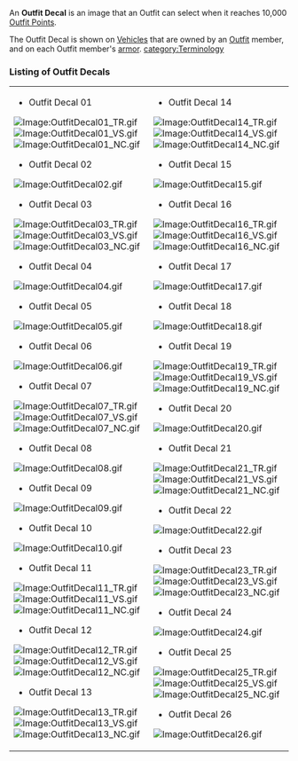 An **Outfit Decal** is an image that an Outfit can select when it
reaches 10,000 [Outfit Points](Outfit_Points.md).

The Outfit Decal is shown on [Vehicles](Vehicle.md) that are
owned by an [Outfit](Outfit.md) member, and on each Outfit
member's [armor](Armor.md).
[category:Terminology](category:Terminology.md)

### Listing of Outfit Decals

<table width="100%" border="0">
<tr>
<td>

- Outfit Decal 01

![Image:OutfitDecal01_TR.gif](OutfitDecal01_TR.md.gif "fig:Image:OutfitDecal01_TR.gif")![Image:OutfitDecal01_VS.gif](OutfitDecal01_VS.md.gif "fig:Image:OutfitDecal01_VS.gif")![Image:OutfitDecal01_NC.gif](OutfitDecal01_NC.md.gif "fig:Image:OutfitDecal01_NC.gif")

- Outfit Decal 02

![Image:OutfitDecal02.gif](OutfitDecal02.md.gif "Image:OutfitDecal02.gif")

- Outfit Decal 03

![Image:OutfitDecal03_TR.gif](OutfitDecal03_TR.md.gif "fig:Image:OutfitDecal03_TR.gif")![Image:OutfitDecal03_VS.gif](OutfitDecal03_VS.md.gif "fig:Image:OutfitDecal03_VS.gif")![Image:OutfitDecal03_NC.gif](OutfitDecal03_NC.md.gif "fig:Image:OutfitDecal03_NC.gif")

- Outfit Decal 04

![Image:OutfitDecal04.gif](OutfitDecal04.md.gif "Image:OutfitDecal04.gif")

- Outfit Decal 05

![Image:OutfitDecal05.gif](OutfitDecal05.md.gif "Image:OutfitDecal05.gif")

- Outfit Decal 06

![Image:OutfitDecal06.gif](OutfitDecal06.md.gif "Image:OutfitDecal06.gif")

- Outfit Decal 07

![Image:OutfitDecal07_TR.gif](OutfitDecal07_TR.md.gif "fig:Image:OutfitDecal07_TR.gif")![Image:OutfitDecal07_VS.gif](OutfitDecal07_VS.md.gif "fig:Image:OutfitDecal07_VS.gif")![Image:OutfitDecal07_NC.gif](OutfitDecal07_NC.md.gif "fig:Image:OutfitDecal07_NC.gif")

- Outfit Decal 08

![Image:OutfitDecal08.gif](OutfitDecal08.md.gif "Image:OutfitDecal08.gif")

- Outfit Decal 09

![Image:OutfitDecal09.gif](OutfitDecal09.md.gif "Image:OutfitDecal09.gif")

- Outfit Decal 10

![Image:OutfitDecal10.gif](OutfitDecal10.md.gif "Image:OutfitDecal10.gif")

- Outfit Decal 11

![Image:OutfitDecal11_TR.gif](OutfitDecal11_TR.md.gif "fig:Image:OutfitDecal11_TR.gif")![Image:OutfitDecal11_VS.gif](OutfitDecal11_VS.md.gif "fig:Image:OutfitDecal11_VS.gif")![Image:OutfitDecal11_NC.gif](OutfitDecal11_NC.md.gif "fig:Image:OutfitDecal11_NC.gif")

- Outfit Decal 12

![Image:OutfitDecal12_TR.gif](OutfitDecal12_TR.md.gif "fig:Image:OutfitDecal12_TR.gif")![Image:OutfitDecal12_VS.gif](OutfitDecal12_VS.md.gif "fig:Image:OutfitDecal12_VS.gif")![Image:OutfitDecal12_NC.gif](OutfitDecal12_NC.md.gif "fig:Image:OutfitDecal12_NC.gif")

- Outfit Decal 13

![Image:OutfitDecal13_TR.gif](OutfitDecal13_TR.md.gif "fig:Image:OutfitDecal13_TR.gif")![Image:OutfitDecal13_VS.gif](OutfitDecal13_VS.md.gif "fig:Image:OutfitDecal13_VS.gif")![Image:OutfitDecal13_NC.gif](OutfitDecal13_NC.md.gif "fig:Image:OutfitDecal13_NC.gif")

</td>
<td>

- Outfit Decal 14

![Image:OutfitDecal14_TR.gif](OutfitDecal14_TR.md.gif "fig:Image:OutfitDecal14_TR.gif")![Image:OutfitDecal14_VS.gif](OutfitDecal14_VS.md.gif "fig:Image:OutfitDecal14_VS.gif")![Image:OutfitDecal14_NC.gif](OutfitDecal14_NC.md.gif "fig:Image:OutfitDecal14_NC.gif")

- Outfit Decal 15

![Image:OutfitDecal15.gif](OutfitDecal15.md.gif "Image:OutfitDecal15.gif")

- Outfit Decal 16

![Image:OutfitDecal16_TR.gif](OutfitDecal16_TR.md.gif "fig:Image:OutfitDecal16_TR.gif")![Image:OutfitDecal16_VS.gif](OutfitDecal16_VS.md.gif "fig:Image:OutfitDecal16_VS.gif")![Image:OutfitDecal16_NC.gif](OutfitDecal16_NC.md.gif "fig:Image:OutfitDecal16_NC.gif")

- Outfit Decal 17

![Image:OutfitDecal17.gif](OutfitDecal17.md.gif "Image:OutfitDecal17.gif")

- Outfit Decal 18

![Image:OutfitDecal18.gif](OutfitDecal18.md.gif "Image:OutfitDecal18.gif")

- Outfit Decal 19

![Image:OutfitDecal19_TR.gif](OutfitDecal19_TR.md.gif "fig:Image:OutfitDecal19_TR.gif")![Image:OutfitDecal19_VS.gif](OutfitDecal19_VS.md.gif "fig:Image:OutfitDecal19_VS.gif")![Image:OutfitDecal19_NC.gif](OutfitDecal19_NC.md.gif "fig:Image:OutfitDecal19_NC.gif")

- Outfit Decal 20

![Image:OutfitDecal20.gif](OutfitDecal20.md.gif "Image:OutfitDecal20.gif")

- Outfit Decal 21

![Image:OutfitDecal21_TR.gif](OutfitDecal21_TR.md.gif "fig:Image:OutfitDecal21_TR.gif")![Image:OutfitDecal21_VS.gif](OutfitDecal21_VS.md.gif "fig:Image:OutfitDecal21_VS.gif")![Image:OutfitDecal21_NC.gif](OutfitDecal21_NC.md.gif "fig:Image:OutfitDecal21_NC.gif")

- Outfit Decal 22

![Image:OutfitDecal22.gif](OutfitDecal22.md.gif "Image:OutfitDecal22.gif")

- Outfit Decal 23

![Image:OutfitDecal23_TR.gif](OutfitDecal23_TR.md.gif "fig:Image:OutfitDecal23_TR.gif")![Image:OutfitDecal23_VS.gif](OutfitDecal23_VS.md.gif "fig:Image:OutfitDecal23_VS.gif")![Image:OutfitDecal23_NC.gif](OutfitDecal23_NC.md.gif "fig:Image:OutfitDecal23_NC.gif")

- Outfit Decal 24

![Image:OutfitDecal24.gif](OutfitDecal24.md.gif "Image:OutfitDecal24.gif")

- Outfit Decal 25

![Image:OutfitDecal25_TR.gif](OutfitDecal25_TR.md.gif "fig:Image:OutfitDecal25_TR.gif")![Image:OutfitDecal25_VS.gif](OutfitDecal25_VS.md.gif "fig:Image:OutfitDecal25_VS.gif")![Image:OutfitDecal25_NC.gif](OutfitDecal25_NC.md.gif "fig:Image:OutfitDecal25_NC.gif")

- Outfit Decal 26

![Image:OutfitDecal26.gif](OutfitDecal26.md.gif "Image:OutfitDecal26.gif")

</td>
</tr>
</table>
